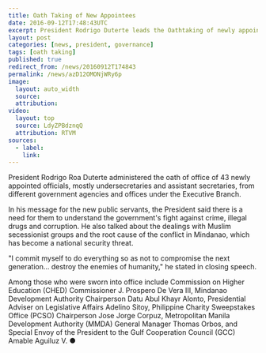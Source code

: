 ```yaml
---
title: Oath Taking of New Appointees
date: 2016-09-12T17:48:43UTC
excerpt: President Rodrigo Duterte leads the Oathtaking of newly appointed Officials at Heroes Hall, Malacañang September 12, 2016.
layout: post
categories: [news, president, governance]
tags: [oath taking]
published: true
redirect_from: /news/20160912T174843
permalink: /news/azD12OMONjWRy6p
image:
  layout: auto_width
  source: 
  attribution: 
video:
  layout: top
  source: LdyZPBdznqQ
  attribution: RTVM 
sources:
  - label:
    link:
---
```


President Rodrigo Roa Duterte administered the oath of office of 43 newly appointed officials, mostly undersecretaries and assistant secretaries, from different government agencies and offices under the Executive Branch.

In his message for the new public servants, the President said there is a need for them to understand the government's fight against crime, illegal drugs and corruption. He also talked about the dealings with Muslim secessionist groups and the root cause of the conflict in Mindanao, which has become a national security threat.

"I commit myself to do everything so as not to compromise the next generation… destroy the enemies of humanity," he stated in closing speech.

Among those who were sworn into office include Commission on Higher Education (CHED) Commissioner J. Prospero De Vera III, Mindanao Development Authority Chairperson Datu Abul Khayr Alonto, Presidential Adviser on Legislative Affairs Adelino Sitoy, Philippine Charity Sweepstakes Office (PCSO) Chairperson Jose Jorge Corpuz, Metropolitan Manila Development Authority (MMDA) General Manager Thomas Orbos, and Special Envoy of the President to the Gulf Cooperation Council (GCC) Amable Aguiluz V.
&#x25cf;


